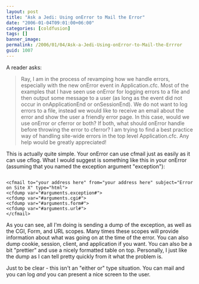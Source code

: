 ```yaml
---
layout: post
title: "Ask a Jedi: Using onError to Mail the Error"
date: "2006-01-04T09:01:00+06:00"
categories: [coldfusion]
tags: []
banner_image: 
permalink: /2006/01/04/Ask-a-Jedi-Using-onError-to-Mail-the-Errror
guid: 1007
---
```


A reader asks:

<blockquote>
Ray,
I am in the process of revamping how we handle errors, especially with the new onError event in Application.cfc. Most of the examples that I have seen use onError for logging errors to a file and then output some message to a user (as long as the event did not occur in onApplicationEnd or onSessionEnd). We do not want to log errors to a file, instead we would like to receive an email about the error and show the user a friendly error page. In this case, would we use onError or cferror or both? If both, what should onError handle before throwing the error to cferror? I am trying to find a best practice way of handling site-wide errors in the top level Application.cfc. Any help would be greatly appreciated!
</blockquote>

This is actually quite simple. Your onError can use cfmail just as easily as it can use cflog. What I would suggest is something like this in your onError (assuming that you named the exception argument "exception"):

<code>
&lt;cfmail to="your address here" from="your address here" subject="Error on Site X" type="html"&gt;
&lt;cfdump var="#arguments.exception#"&gt;
&lt;cfdump var="#arguments.cgi#"&gt;
&lt;cfdump var="#arguments.form#"&gt;
&lt;cfdump var="#arguments.url#"&gt;
&lt;/cfmail&gt;
</code>

As you can see, all I'm doing is sending a dump of the exception, as well as the CGI, Form, and URL scopes. Many times these scopes will provide information about what was going on at the time of the error. You can also dump cookie, session, client, and application if you want. You can also be a bit "prettier" and use a nicely formatted table on top. Personally, I just like the dump as I can tell pretty quickly from it what the problem is. 

Just to be clear - this isn't an "either or" type situation. You can mail and you can log <i>and</i> you can present a nice screen to the user.